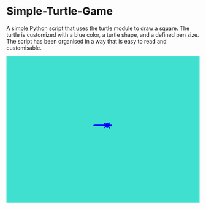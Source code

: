 # Simple-Turtle-Game

A simple Python script that uses the turtle module to draw a square. The turtle is customized with a blue color, a turtle shape, and a defined pen size. The script has been organised in a way that is easy to read and customisable.


![Demo](https://github.com/Coder470/Simple-Turtle-Game/blob/main/Turtle.gif?raw=true)
